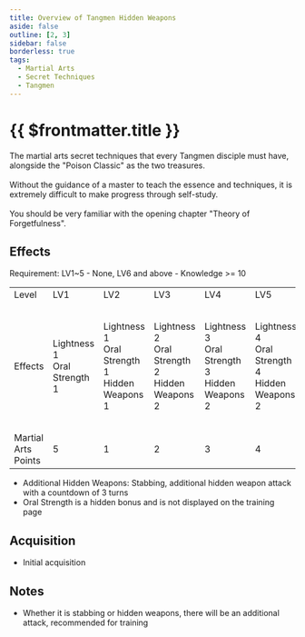 ```yaml
---
title: Overview of Tangmen Hidden Weapons
aside: false
outline: [2, 3]
sidebar: false
borderless: true
tags:
  - Martial Arts
  - Secret Techniques
  - Tangmen
---
```


# {{ $frontmatter.title }}
<BookItemIcon :size="`medium`" :needLink="false" :no="1000"></BookItemIcon>

The martial arts secret techniques that every Tangmen disciple must have, alongside the "Poison Classic" as the two treasures.
<br><br>
Without the guidance of a master to teach the essence and techniques, it is extremely difficult to make progress through self-study.
<br><br>
You should be very familiar with the opening chapter "Theory of Forgetfulness".
<br clear="all" />

## Effects

Requirement: LV1~5 - None, LV6 and above - Knowledge >= 10

<table>
    <tr>
        <td>Level</td>
        <td>LV1</td>
        <td>LV2</td>
        <td>LV3</td>
        <td>LV4</td>
        <td>LV5</td>
        <td>LV6</td>
        <td>LV7</td>
        <td>LV8</td>
        <td>LV9</td>
        <td>LV10</td>
    </tr>
    <tr>
        <td>Effects</td>
        <td>Lightness 1<br>Oral Strength 1</td>
        <td>Lightness 1<br>Oral Strength 1<br>Hidden Weapons 1</td>
        <td>Lightness 2<br>Oral Strength 2<br>Hidden Weapons 2</td>
        <td>Lightness 3<br>Oral Strength 3<br>Hidden Weapons 2</td>
        <td>Lightness 4<br>Oral Strength 4<br>Hidden Weapons 2</td>
        <td>Lightness 4<br>Oral Strength 4<br>Hidden Weapons 3</td>
        <td>Lightness 5<br>Oral Strength 5<br>Hidden Weapons 4</td>
        <td>Lightness 6<br>Oral Strength 6<br>Hidden Weapons 4</td>
        <td>Lightness 6<br>Oral Strength 6<br>Hidden Weapons 4</td>
        <td>Lightness 7<br>Oral Strength 7<br>Hidden Weapons 5<br>Additional Hidden Weapons</td>
    </tr>
    <tr>
        <td>Martial Arts Points</td>
        <td>5</td>
        <td>1</td>
        <td>2</td>
        <td>3</td>
        <td>4</td>
        <td>5</td>
        <td>6</td>
        <td>7</td>
        <td>8</td>
        <td>9 (50)</td>
    </tr>
</table>

- Additional Hidden Weapons: Stabbing, additional hidden weapon attack with a countdown of 3 turns
- Oral Strength is a hidden bonus and is not displayed on the training page

## Acquisition

- Initial acquisition

## Notes

- Whether it is stabbing or hidden weapons, there will be an additional attack, recommended for training